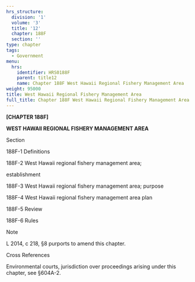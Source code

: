 ```yaml
---
hrs_structure:
  division: '1'
  volume: '3'
  title: '12'
  chapter: 188F
  section: ''
type: chapter
tags:
  - Government
menu:
  hrs:
    identifier: HRS0188F
    parent: title12
    name: Chapter 188F West Hawaii Regional Fishery Management Area
weight: 95000
title: West Hawaii Regional Fishery Management Area
full_title: Chapter 188F West Hawaii Regional Fishery Management Area
---
```

**[CHAPTER 188F]**

**WEST HAWAII REGIONAL FISHERY MANAGEMENT AREA**

Section

188F-1 Definitions

188F-2 West Hawaii regional fishery management area;

establishment

188F-3 West Hawaii regional fishery management area; purpose

188F-4 West Hawaii regional fishery management area plan

188F-5 Review

188F-6 Rules

Note

L 2014, c 218, §8 purports to amend this chapter.

Cross References

Environmental courts, jurisdiction over proceedings arising under this chapter, see §604A-2.